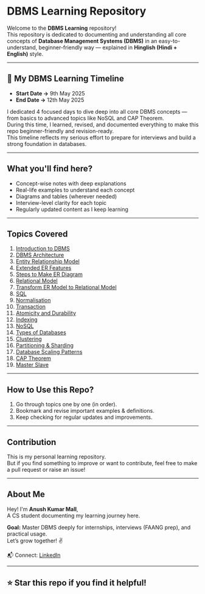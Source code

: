 # DBMS Learning Repository 

Welcome to the **DBMS Learning** repository!  
This repository is dedicated to documenting and understanding all core concepts of **Database Management Systems (DBMS)** in an easy-to-understand, beginner-friendly way — explained in **Hinglish (Hindi + English)** style.

---

## 📆 My DBMS Learning Timeline

- **Start Date →** 9th May 2025  
- **End Date →** 12th May 2025  

I dedicated 4 focused days to dive deep into all core DBMS concepts — from basics to advanced topics like NoSQL and CAP Theorem.  
During this time, I learned, revised, and documented everything to make this repo beginner-friendly and revision-ready.  
This timeline reflects my serious effort to prepare for interviews and build a strong foundation in databases.

---

##  What you'll find here?

- Concept-wise notes with deep explanations  
- Real-life examples to understand each concept  
- Diagrams and tables (wherever needed)  
- Interview-level clarity for each topic  
- Regularly updated content as I keep learning  

---

##  Topics Covered

1. [Introduction to DBMS](./01_Introduction_to_DBMS.md)  
2. [DBMS Architecture](./02_DBMS_Architecture.md)  
3. [Entity Relationship Model](./03_Entity_Relationship_Model.md)  
4. [Extended ER Features](./04_Extended_ER_Features.md)  
5. [Steps to Make ER Diagram](./05_Steps_to_Make_ER_Diagram.md)  
6. [Relational Model](./06_Relational_Model.md)  
7. [Transform ER Model to Relational Model](./07_Transform_ER_Model_to_Relational_Model.md)  
8. [SQL](./08_SQL.md)  
9. [Normalisation](./09_Normalisation.md)  
10. [Transaction](./10_Transaction.md)  
11. [Atomicity and Durability](./11_Atomicity_and_Durability.md)  
12. [Indexing](./12_Indexing.md)  
13. [NoSQL](./13_NoSQL.md)  
14. [Types of Databases](./14_Types_of_Databases.md)  
15. [Clustering](./15_Clustering.md)  
16. [Partitioning & Sharding](./16_Partitioning_&_Sharding.md)  
17. [Database Scaling Patterns](./17_Database_Scaling_Patterns.md)  
18. [CAP Theorem](./18_CAP_Theorem.md)  
19. [Master Slave](./19_Master_Slave.md)  

---

##  How to Use this Repo?

1. Go through topics one by one (in order).  
2. Bookmark and revise important examples & definitions.  
3. Keep checking for regular updates and improvements.  

---

##  Contribution

This is my personal learning repository.  
But if you find something to improve or want to contribute, feel free to make a pull request or raise an issue!

---

##  About Me

Hey! I'm **Anush Kumar Mall**,  
A CS student documenting my learning journey here.  

**Goal:** Master DBMS deeply for internships, interviews (FAANG prep), and practical usage.  
Let’s grow together! ✌️

📬 Connect: [LinkedIn](https://www.linkedin.com/in/anush-kumar-mall-433547300?utm_source=share&utm_campaign=share_via&utm_content=profile&utm_medium=android_app) 

---

## ⭐ Star this repo if you find it helpful!

